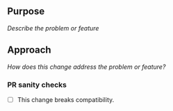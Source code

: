 ## Purpose
_Describe the problem or feature_

## Approach
_How does this change address the problem or feature?_

### PR sanity checks
- [ ] This change breaks compatibility.
